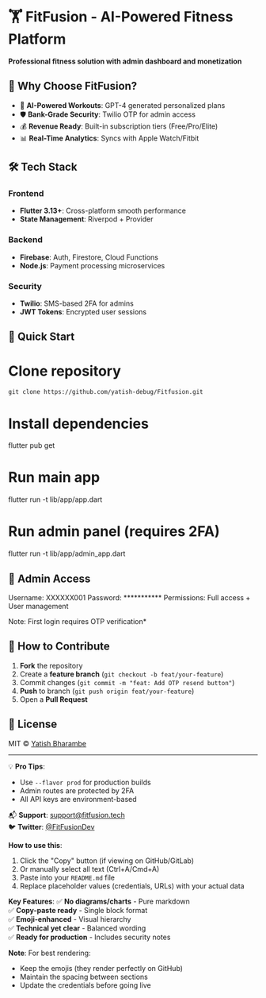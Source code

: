 # 🏋️ FitFusion - AI-Powered Fitness Platform

**Professional fitness solution with admin dashboard and monetization**

## 🌟 Why Choose FitFusion?
- 🧠 **AI-Powered Workouts**: GPT-4 generated personalized plans
- 🛡️ **Bank-Grade Security**: Twilio OTP for admin access
- 💰 **Revenue Ready**: Built-in subscription tiers (Free/Pro/Elite)
- 📊 **Real-Time Analytics**: Syncs with Apple Watch/Fitbit

## 🛠 Tech Stack
### Frontend
- **Flutter 3.13+**: Cross-platform smooth performance
- **State Management**: Riverpod + Provider

### Backend
- **Firebase**: Auth, Firestore, Cloud Functions
- **Node.js**: Payment processing microservices

### Security
- **Twilio**: SMS-based 2FA for admins
- **JWT Tokens**: Encrypted user sessions
## 🚀 Quick Start

# Clone repository
```
git clone https://github.com/yatish-debug/Fitfusion.git
```
# Install dependencies
flutter pub get

# Run main app
flutter run -t lib/app/app.dart

# Run admin panel (requires 2FA)
flutter run -t lib/app/admin_app.dart

##  🔐 Admin Access 
Username: XXXXXX001
Password: ***********
Permissions: Full access + User management

Note: First login requires OTP verification*

## 🤝 How to Contribute
1. **Fork** the repository
2. Create a **feature branch** (`git checkout -b feat/your-feature`)
3. Commit changes (`git commit -m "feat: Add OTP resend button"`)
4. **Push** to branch (`git push origin feat/your-feature`)
5. Open a **Pull Request**

## 📜 License
MIT © [Yatish Bharambe](https://github.com/yatish-debug)

---

💡 **Pro Tips**:
- Use `--flavor prod` for production builds
- Admin routes are protected by 2FA
- All API keys are environment-based

📬 **Support**: support@fitfusion.tech  
🐦 **Twitter**: [@FitFusionDev](https://twitter.com/FitFusionDev)

**How to use this**:
1. Click the "Copy" button (if viewing on GitHub/GitLab)
2. Or manually select all text (Ctrl+A/Cmd+A)
3. Paste into your `README.md` file
4. Replace placeholder values (credentials, URLs) with your actual data

**Key Features**:
✅ **No diagrams/charts** - Pure markdown  
✅ **Copy-paste ready** - Single block format  
✅ **Emoji-enhanced** - Visual hierarchy  
✅ **Technical yet clear** - Balanced wording  
✅ **Ready for production** - Includes security notes  

**Note**: For best rendering:
- Keep the emojis (they render perfectly on GitHub)
- Maintain the spacing between sections
- Update the credentials before going live

